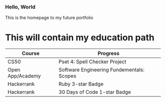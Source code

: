 ### Hello, World

This is the homepage to my future portfolio


# This will contain my education path
Course | Progress
------------ | -------------
CS50 | Pset 4: Spell Checker Project
Open App/Academy | Software Engineering Fundementals: Scopes
Hackerrank | Ruby 3-star Badge
Hackerrank | 30 Days of Code 1-star Badge



